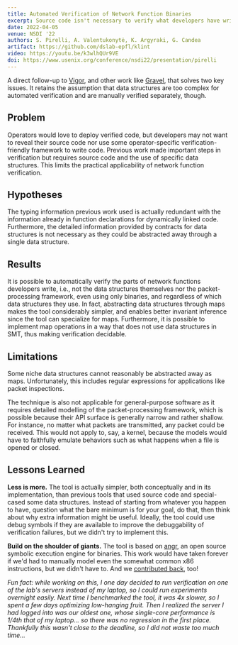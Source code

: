 ```yaml
---
title: Automated Verification of Network Function Binaries
excerpt: Source code isn't necessary to verify what developers have written
date: 2022-04-05
venue: NSDI '22
authors: S. Pirelli, A. Valentukonytė, K. Argyraki, G. Candea
artifact: https://github.com/dslab-epfl/klint
video: https://youtu.be/k3wlhQUr9VE
doi: https://www.usenix.org/conference/nsdi22/presentation/pirelli
---
```


A direct follow-up to [Vigor](https://doi.org/10.1145/3341301.3359647), and other work like [Gravel](https://www.usenix.org/conference/nsdi20/presentation/zhang-kaiyuan), that solves two key issues.
It retains the assumption that data structures are too complex for automated verification and are manually verified separately, though.


## Problem

Operators would love to deploy verified code, but developers may not want to reveal their source code nor use some operator-specific verification-friendly framework to write code.
Previous work made important steps in verification but requires source code and the use of specific data structures.
This limits the practical applicability of network function verification.


## Hypotheses

The typing information previous work used is actually redundant with the information already in function declarations for dynamically linked code.
Furthermore, the detailed information provided by contracts for data structures is not necessary as they could be abstracted away through a single data structure.


## Results

It is possible to automatically verify the parts of network functions developers write, i.e., not the data structures themselves nor the packet-processing framework,
even using only binaries, and regardless of which data structures they use.
In fact, abstracting data structures through maps makes the tool considerably simpler, and enables better invariant inference since the tool can specialize for maps.
Furthermore, it is possible to implement map operations in a way that does not use data structures in SMT, thus making verification decidable.


## Limitations

Some niche data structures cannot reasonably be abstracted away as maps. Unfortunately, this includes regular expressions for applications like packet inspections.

The technique is also not applicable for general-purpose software as it requires detailed modelling of the packet-processing framework,
which is possible because their API surface is generally narrow and rather shallow. For instance, no matter what packets are transmitted, any packet could be received.
This would not apply to, say, a kernel, because the models would have to faithfully emulate behaviors such as what happens when a file is opened or closed.


## Lessons Learned

**Less is more.** The tool is actually simpler, both conceptually and in its implementation, than previous tools that used source code and special-cased some data structures.
Instead of starting from whatever you happen to have, question what the bare minimum is for your goal, do that, then think about why extra information might be useful.
Ideally, the tool could use debug symbols if they are available to improve the debuggability of verification failures, but we didn't try to implement this.

**Build on the shoulder of giants.** The tool is based on [angr](https://angr.io), an open source symbolic execution engine for binaries.
This work would have taken forever if we'd had to manually model even the somewhat common x86 instructions, but we didn't have to.
And we [contributed back](https://github.com/angr/claripy/pull/242), too!

_Fun fact: while working on this, I one day decided to run verification on one of the lab's servers instead of my laptop, so I could run experiments overnight easily.
Next time I benchmarked the tool, it was 4x slower, so I spent a few days optimizing low-hanging fruit. Then I realized the server I had logged into was our oldest one,
whose single-core performance is 1/4th that of my laptop... so there was no regression in the first place. Thankfully this wasn't close to the deadline, so I did not waste too much time..._
